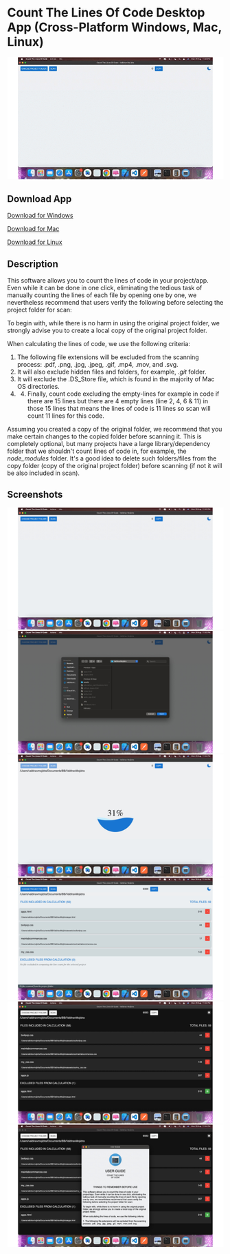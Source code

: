 # Count The Lines Of Code Desktop App (Cross-Platform Windows, Mac, Linux)

![1](https://github.com/VaibhavMojidra/Count-The-Lines-Of-Code-Desktop-App-Using-Electron-JS/blob/master/screenshots/count_the_lines_of_code.gif)

## Download App

[Download for Windows](https://drive.google.com/file/d/11LMwwgBxxzQlyZnmtDrI_k0XJTMoV5PJ/view?usp=sharing)

[Download for Mac](https://drive.google.com/file/d/1XUz7xfNNP2ri1HsFQCv5kxvcJwk8k-Ud/view?usp=sharing)

[Download for Linux](https://drive.google.com/file/d/1XDJk_nrkg2NX92SX4XmS1bIxzAqN3MxS/view?usp=sharing)

## Description

This software allows you to count the lines of code in your project/app. Even while it can be done in one click, eliminating the tedious task of manually counting the lines of each file by opening one by one, we nevertheless recommend that users verify the following before selecting the project folder for scan:

To begin with, while there is no harm in using the original project folder, we strongly advise you to create a local copy of the original project folder.

When calculating the lines of code, we use the following criteria:
1. The following file extensions will be excluded from the scanning process: .pdf, .png, .jpg, .jpeg, .gif, .mp4, .mov, and .svg.
2. It will also exclude hidden files and folders, for example, *.git* folder.
3. It will exclude the .DS_Store file, which is found in the majority of Mac OS directories.
4. 4. Finally, count code excluding the empty-lines for example in code if there are 15 lines but there are 4 empty lines (line 2, 4, 6 & 11) in those 15 lines that means the lines of code is 11 lines so scan will count 11 lines for this code.

Assuming you created a copy of the original folder, we recommend that you make certain changes to the copied folder before scanning it.
This is completely optional, but many projects have a large library/dependency folder that we shouldn't count lines of code in, for example, the *node_modules* folder. It's a good idea to delete such folders/files from the copy folder (copy of the original project folder) before scanning (if not it will be also included in scan).


## Screenshots


![S1](https://github.com/VaibhavMojidra/Count-The-Lines-Of-Code-Desktop-App-Using-Electron-JS/blob/master/screenshots/1.jpeg)
![S2](https://github.com/VaibhavMojidra/Count-The-Lines-Of-Code-Desktop-App-Using-Electron-JS/blob/master/screenshots/2.jpeg)
![S3](https://github.com/VaibhavMojidra/Count-The-Lines-Of-Code-Desktop-App-Using-Electron-JS/blob/master/screenshots/3.jpeg)
![S4](https://github.com/VaibhavMojidra/Count-The-Lines-Of-Code-Desktop-App-Using-Electron-JS/blob/master/screenshots/4.jpeg)
![S5](https://github.com/VaibhavMojidra/Count-The-Lines-Of-Code-Desktop-App-Using-Electron-JS/blob/master/screenshots/5.jpeg)
![S6](https://github.com/VaibhavMojidra/Count-The-Lines-Of-Code-Desktop-App-Using-Electron-JS/blob/master/screenshots/6.jpeg)


